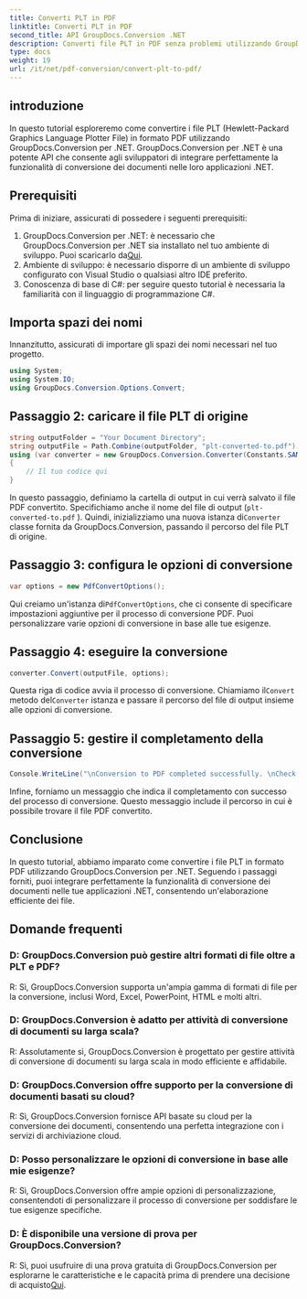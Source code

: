 ```yaml
---
title: Converti PLT in PDF
linktitle: Converti PLT in PDF
second_title: API GroupDocs.Conversion .NET
description: Converti file PLT in PDF senza problemi utilizzando GroupDocs.Conversion per .NET. Integra facilmente la funzionalità di conversione dei documenti nelle tue applicazioni .NET.
type: docs
weight: 19
url: /it/net/pdf-conversion/convert-plt-to-pdf/
---
```

## introduzione
In questo tutorial esploreremo come convertire i file PLT (Hewlett-Packard Graphics Language Plotter File) in formato PDF utilizzando GroupDocs.Conversion per .NET. GroupDocs.Conversion per .NET è una potente API che consente agli sviluppatori di integrare perfettamente la funzionalità di conversione dei documenti nelle loro applicazioni .NET.
## Prerequisiti
Prima di iniziare, assicurati di possedere i seguenti prerequisiti:
1.  GroupDocs.Conversion per .NET: è necessario che GroupDocs.Conversion per .NET sia installato nel tuo ambiente di sviluppo. Puoi scaricarlo da[Qui](https://releases.groupdocs.com/conversion/net/).
2. Ambiente di sviluppo: è necessario disporre di un ambiente di sviluppo configurato con Visual Studio o qualsiasi altro IDE preferito.
3. Conoscenza di base di C#: per seguire questo tutorial è necessaria la familiarità con il linguaggio di programmazione C#.

## Importa spazi dei nomi
Innanzitutto, assicurati di importare gli spazi dei nomi necessari nel tuo progetto.

```csharp
using System;
using System.IO;
using GroupDocs.Conversion.Options.Convert;
```

## Passaggio 2: caricare il file PLT di origine
```csharp
string outputFolder = "Your Document Directory";
string outputFile = Path.Combine(outputFolder, "plt-converted-to.pdf");
using (var converter = new GroupDocs.Conversion.Converter(Constants.SAMPLE_PLT))
{
    // Il tuo codice qui
}
```
In questo passaggio, definiamo la cartella di output in cui verrà salvato il file PDF convertito. Specifichiamo anche il nome del file di output (`plt-converted-to.pdf` ). Quindi, inizializziamo una nuova istanza di`Converter` classe fornita da GroupDocs.Conversion, passando il percorso del file PLT di origine.
## Passaggio 3: configura le opzioni di conversione
```csharp
var options = new PdfConvertOptions();
```
 Qui creiamo un'istanza di`PdfConvertOptions`, che ci consente di specificare impostazioni aggiuntive per il processo di conversione PDF. Puoi personalizzare varie opzioni di conversione in base alle tue esigenze.
## Passaggio 4: eseguire la conversione
```csharp
converter.Convert(outputFile, options);
```
 Questa riga di codice avvia il processo di conversione. Chiamiamo il`Convert` metodo del`Converter` istanza e passare il percorso del file di output insieme alle opzioni di conversione.
## Passaggio 5: gestire il completamento della conversione
```csharp
Console.WriteLine("\nConversion to PDF completed successfully. \nCheck output in {0}", outputFolder);
```
Infine, forniamo un messaggio che indica il completamento con successo del processo di conversione. Questo messaggio include il percorso in cui è possibile trovare il file PDF convertito.

## Conclusione
In questo tutorial, abbiamo imparato come convertire i file PLT in formato PDF utilizzando GroupDocs.Conversion per .NET. Seguendo i passaggi forniti, puoi integrare perfettamente la funzionalità di conversione dei documenti nelle tue applicazioni .NET, consentendo un'elaborazione efficiente dei file.
## Domande frequenti

### D: GroupDocs.Conversion può gestire altri formati di file oltre a PLT e PDF?

R: Sì, GroupDocs.Conversion supporta un'ampia gamma di formati di file per la conversione, inclusi Word, Excel, PowerPoint, HTML e molti altri.

### D: GroupDocs.Conversion è adatto per attività di conversione di documenti su larga scala?

R: Assolutamente sì, GroupDocs.Conversion è progettato per gestire attività di conversione di documenti su larga scala in modo efficiente e affidabile.

### D: GroupDocs.Conversion offre supporto per la conversione di documenti basati su cloud?

R: Sì, GroupDocs.Conversion fornisce API basate su cloud per la conversione dei documenti, consentendo una perfetta integrazione con i servizi di archiviazione cloud.

### D: Posso personalizzare le opzioni di conversione in base alle mie esigenze?

R: Sì, GroupDocs.Conversion offre ampie opzioni di personalizzazione, consentendoti di personalizzare il processo di conversione per soddisfare le tue esigenze specifiche.

### D: È disponibile una versione di prova per GroupDocs.Conversion?

 R: Sì, puoi usufruire di una prova gratuita di GroupDocs.Conversion per esplorarne le caratteristiche e le capacità prima di prendere una decisione di acquisto[Qui](https://releases.groupdocs.com/).